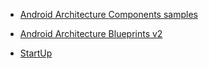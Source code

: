 - [Android Architecture Components samples](https://github.com/android/architecture-components-samples)
- [Android Architecture Blueprints v2](https://github.com/android/architecture-samples)


- [StartUp](./startup/README.md)